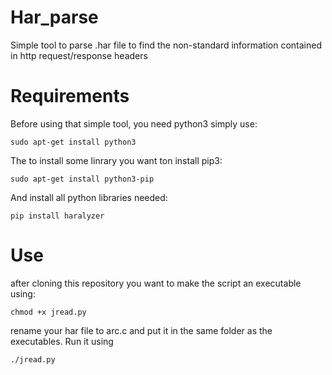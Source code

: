# Har_parse
Simple tool to parse .har file to find the non-standard information contained in http request/response headers
# Requirements
Before using that simple tool, you need python3 simply use:
```
sudo apt-get install python3
```
The to install some linrary you want ton install pip3:
```
sudo apt-get install python3-pip
```
And install all python libraries needed:
```
pip install haralyzer
```

# Use

after cloning this repository you want to make the script an executable using:
```
chmod +x jread.py
```
rename your har file  to arc.c and put it in the same folder as the executables.
Run it using
```
./jread.py
```
